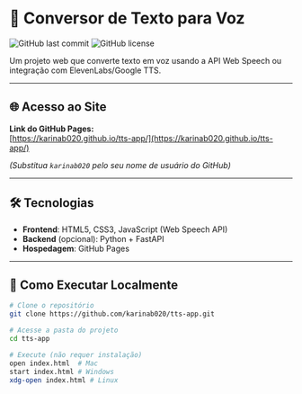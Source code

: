 # 🎤 Conversor de Texto para Voz

![GitHub last commit](https://img.shields.io/github/last-commit/Karinab020/tts-app)
![GitHub license](https://img.shields.io/github/license/Karinab020/tts-app)

Um projeto web que converte texto em voz usando a API Web Speech ou integração com ElevenLabs/Google TTS.

---

## 🌐 Acesso ao Site

**Link do GitHub Pages:**  
[https://karinab020.github.io/tts-app/](https://karinab020.github.io/tts-app/)

*(Substitua `karinab020` pelo seu nome de usuário do GitHub)*

---

## 🛠️ Tecnologias

- **Frontend**: HTML5, CSS3, JavaScript (Web Speech API)
- **Backend** (opcional): Python + FastAPI
- **Hospedagem**: GitHub Pages

---

## 🚀 Como Executar Localmente

```bash
# Clone o repositório
git clone https://github.com/karinab020/tts-app.git

# Acesse a pasta do projeto
cd tts-app

# Execute (não requer instalação)
open index.html  # Mac
start index.html # Windows
xdg-open index.html # Linux
